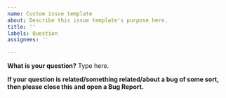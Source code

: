 ```yaml
---
name: Custom issue template
about: Describe this issue template's purpose here.
title: ''
labels: Question
assignees: ''

---
```


**What is your question?**
Type here.

**If your question is related/something related/about a bug of some sort, then please close this and open a Bug Report.**
